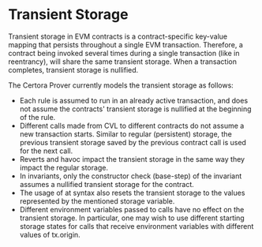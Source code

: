 # Transient Storage

Transient storage in EVM contracts is a contract-specific key-value mapping that persists throughout a single EVM transaction. Therefore, a contract being invoked several times during a single transaction (like in reentrancy), will share the same transient storage. When a transaction completes, transient storage is nullified.

The Certora Prover currently models the transient storage as follows:

- Each rule is assumed to run in an already active transaction, and does not assume the contracts' transient storage is nullified at the beginning of the rule.
- Different calls made from CVL to different contracts do not assume a new transaction starts. Similar to regular (persistent) storage, the previous transient storage saved by the previous contract call is used for the next call.
- Reverts and havoc impact the transient storage in the same way they impact the regular storage.
- In invariants, only the constructor check (base-step) of the invariant assumes a nullified transient storage for the contract.
- The usage of at syntax also resets the transient storage to the values represented by the mentioned storage variable.
- Different environment variables passed to calls have no effect on the transient storage. In particular, one may wish to use different starting storage states for calls that receive environment variables with different values of tx.origin.